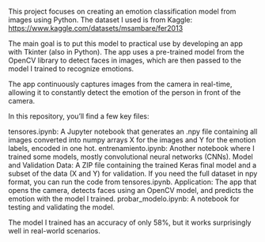 This project focuses on creating an emotion classification model from images using Python. The dataset I used is from Kaggle: https://www.kaggle.com/datasets/msambare/fer2013

The main goal is to put this model to practical use by developing an app with Tkinter (also in Python). The app uses a pre-trained model from the OpenCV library to detect faces in images, which are then passed to the model I trained to recognize emotions.

The app continuously captures images from the camera in real-time, allowing it to constantly detect the emotion of the person in front of the camera.

In this repository, you’ll find a few key files:

tensores.ipynb: A Jupyter notebook that generates an .npy file containing all images converted into numpy arrays X for the images and Y for the emotion labels, encoded in one hot.
entrenamiento.ipynb: Another notebook where I trained some models, mostly convolutional neural networks (CNNs).
Model and Validation Data: A ZIP file containing the trained Keras final model and a subset of the data (X and Y) for validation. If you need the full dataset in npy format, you can run the code from tensores.ipynb.
Application: The app that opens the camera, detects faces using an OpenCV model, and predicts the emotion with the model I trained.
probar_modelo.ipynb: A notebook for testing and validating the model.

The model I trained has an accuracy of only 58%, but it works surprisingly well in real-world scenarios.
